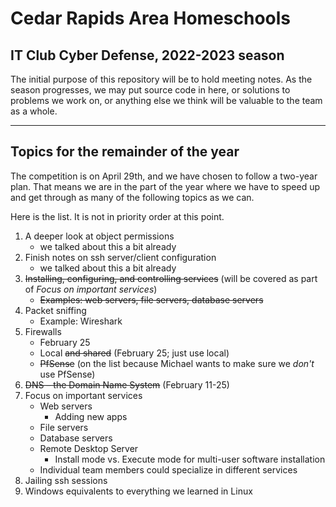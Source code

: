 # Cedar Rapids Area Homeschools

## IT Club Cyber Defense, 2022-2023 season

The initial purpose of this repository will be to hold meeting notes. As the season progresses, we may put source code in here, or solutions to problems we work on, or anything else we think will be valuable to the team as a whole.

<hr/>

## Topics for the remainder of the year

The competition is on April 29th, and we have chosen to follow a two-year plan. That means we are in the part of the year where we have to speed up and get through as many of the following topics as we can.

Here is the list. It is not in priority order at this point.

1. A deeper look at object permissions
   - we talked about this a bit already
2. Finish notes on ssh server/client configuration
   - we talked about this a bit already
3. ~~Installing, configuring, and controlling services~~ (will be covered as part of *Focus on important services*)
   - ~~Examples: web servers, file servers, database servers~~
4. Packet sniffing
   - Example: Wireshark
5. Firewalls
   - February 25
   - Local ~~and shared~~ (February 25; just use local)
   - ~~PfSense~~ (on the list because Michael wants to make sure we *don't* use PfSense)
6. ~~DNS – the Domain Name System~~ (February 11-25)
7. Focus on important services
   - Web servers
     - Adding new apps
   - File servers
   - Database servers
   - Remote Desktop Server
     - Install mode vs. Execute mode for multi-user software installation
   - Individual team members could specialize in different services
8. Jailing ssh sessions
9.  Windows equivalents to everything we learned in Linux
